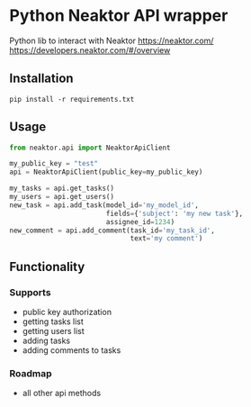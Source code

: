 # Python Neaktor API wrapper
Python lib to interact with Neaktor
https://neaktor.com/
https://developers.neaktor.com/#/overview

## Installation
``pip install -r requirements.txt``

## Usage
```python
from neaktor.api import NeaktorApiClient

my_public_key = "test"
api = NeaktorApiClient(public_key=my_public_key)

my_tasks = api.get_tasks()
my_users = api.get_users()
new_task = api.add_task(model_id='my_model_id',
                        fields={'subject': 'my new task'},
                        assignee_id=1234)
new_comment = api.add_comment(task_id='my_task_id', 
                              text='my comment')

```

## Functionality
### Supports
- public key authorization
- getting tasks list
- getting users list
- adding tasks
- adding comments to tasks

### Roadmap
- all other api methods
